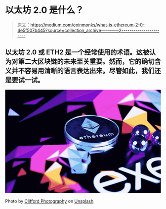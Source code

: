 # 以太坊 2.0 是什么？

> 原文：<https://medium.com/coinmonks/what-is-ethereum-2-0-4e5f507b445?source=collection_archive---------2----------------------->

## 以太坊 2.0 或 ETH2 是一个经常使用的术语。这被认为对第二大区块链的未来至关重要。然而，它的确切含义并不容易用清晰的语言表达出来。尽管如此，我们还是要试一试。

![](img/d1760bd7082cd861db18f3e1cc731e7c.png)

Photo by [Clifford Photography](https://unsplash.com/@cliffordgatewood?utm_source=medium&utm_medium=referral) on [Unsplash](https://unsplash.com?utm_source=medium&utm_medium=referral)